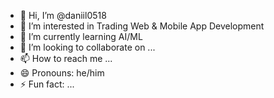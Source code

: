 - 👋 Hi, I’m @daniil0518
- 👀 I’m interested in Trading Web & Mobile App Development
- 🌱 I’m currently learning AI/ML
- 💞️ I’m looking to collaborate on ...
- 📫 How to reach me ...
- 😄 Pronouns: he/him
- ⚡ Fun fact: ...

